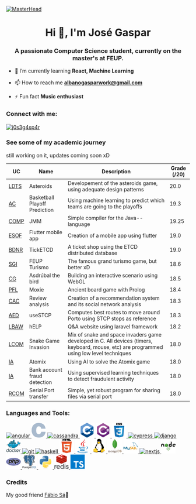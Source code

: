 [![MasterHead](https://camo.githubusercontent.com/1cc4a09c2e1425ea8299bad1e673df6139b484072801bede9a1d098a24981328/68747470733a2f2f692e6962622e636f2f6b3234343135622f4769746875622d42616e6e65722e676966)](https://rishavchanda.io)
<h1 align="center">Hi 👋, I'm José Gaspar</h1>
<h3 align="center">A passionate Computer Science student, currently on the master's at FEUP.</h3>

- 🌱 I’m currently learning **React, Machine Learning**

- 📫 How to reach me **albanogasparwork@gmail.com**

- ⚡ Fun fact **Music enthusiast**

<h3 align="left">Connect with me:</h3>
<p align="left">
<a href="https://linkedin.com/in/j0s3g4sp4r" target="blank"><img align="center" src="https://raw.githubusercontent.com/rahuldkjain/github-profile-readme-generator/master/src/images/icons/Social/linked-in-alt.svg" alt="j0s3g4sp4r" height="30" width="40" /></a>
</p>

<h3 align="left">See some of my academic journey</h3>
<p> still working on it, updates coming soon xD</p>
<table>
  <thead>
    <tr>
      <th>UC</th>
      <th>Name</th>
      <th>Description</th>
      <th>Grade (/20)</th>
    </tr>
  </thead>
  <tbody>
    <tr>
      <td><a href="https://github.com/JoseAlbanoGaspar/FEUP-LDTS">LDTS</a></td>
      <td>Asteroids</td>
      <td>Developement of the asteroids game, using adequate design patterns</td>
      <td>20.0</td>
    </tr>
    <tr>
      <td><a href="https://github.com/JoseAlbanoGaspar/FEUP-AC">AC</a></td>
      <td>Basketball Playoff Prediction</td>
      <td>Using machine learning to predict which teams are going to the playoffs</td>
      <td>19.3</td>
    </tr>
    <tr>
      <td><a href="https://github.com/JoseAlbanoGaspar/FEUP-COMP">COMP</a></td>
      <td>JMM</td>
      <td>Simple compiler for the Java-- language </td>
      <td>19.25</td>
    </tr>
    <tr>
      <td><a href="#">ESOF</a></td>
      <td>Flutter mobile app</td>
      <td>Creation of a mobile app using flutter</td>
      <td>19.0</td>
    </tr>
    <tr>
      <td><a href="https://github.com/JoseAlbanoGaspar/FEUP-BDNR">BDNR</a></td>
      <td>TickETCD</td>
      <td>A ticket shop using the ETCD distributed database</td>
      <td>19.0</td>
    </tr>
    <tr>
      <td><a href="https://github.com/JoseAlbanoGaspar/FEUP-SGI">SGI</a></td>
      <td>FEUP Turismo</td>
      <td>The famous grand turismo game, but better xD</td>
      <td>18.6</td>
    </tr>
    <tr>
      <td><a href="https://github.com/JoseAlbanoGaspar/FEUP-CG">CG</a></td>
      <td>Asdrúbal the bird</td>
      <td>Building an interactive scenario using WebGL </td>
      <td>18.5</td>
    </tr>
    <tr>
      <td><a href="https://github.com/JoseAlbanoGaspar/FEUP-PFL">PFL</a></td>
      <td>Moxie</td>
      <td>Ancient board game with Prolog</td>
      <td>18.4</td>
    </tr>
    <tr>
      <td><a href="https://github.com/JoseAlbanoGaspar/FEUP-CAC">CAC</a></td>
      <td>Review analysis</td>
      <td>Creation of a recommendation system and its social network analysis</td>
      <td>18.3</td>
    </tr>
    <tr>
      <td><a href="https://github.com/JoseAlbanoGaspar/FEUP-AED">AED</a></td>
      <td>useSTCP</td>
      <td>Computes best routes to move around Porto using STCP stops as reference</td>
      <td>18.3</td>
    </tr>
    <tr>
      <td><a href="https://github.com/JoseAlbanoGaspar/FEUP-LBAW">LBAW</a></td>
      <td>hELP</td>
      <td>Q&A website using laravel framework</td>
      <td>18.2</td>
    </tr>
    <tr>
      <td><a href="https://github.com/JoseAlbanoGaspar/FEUP-LCOM">LCOM</a></td>
      <td>Snake Game Invasion</td>
      <td>Mix of snake and space invaders game developed in C. All devices (timers, keyboard, mouse, etc) are programmed using low level techniques</td>
      <td>18.0</td>
    </tr>
    <tr>
      <td><a href="#">IA</a></td>
      <td>Atomix</td>
      <td>Using AI to solve the Atomix game</td>
      <td>18.0</td>
    </tr>
    <tr>
      <td><a href="#">IA</a></td>
      <td>Bank account fraud detection</td>
      <td>Using supervised learning techniques to detect fraudulent activity</td>
      <td>18.0</td>
    </tr>
    <tr>
      <td><a href="https://github.com/JoseAlbanoGaspar/FEUP-RCOM">RCOM</a></td>
      <td>Serial Port transfer</td>
      <td>Simple, yet robust program for sharing files via serial port</td>
      <td>18.0</td>
    </tr>
  </tbody>
</table>




<h3 align="left">Languages and Tools:</h3>
<p align="left"> <a href="https://angular.io" target="_blank" rel="noreferrer"> <img src="https://angular.io/assets/images/logos/angular/angular.svg" alt="angular" width="40" height="40"/> </a> <a href="https://www.cprogramming.com/" target="_blank" rel="noreferrer"> <img src="https://raw.githubusercontent.com/devicons/devicon/master/icons/c/c-original.svg" alt="c" width="40" height="40"/> </a> <a href="https://cassandra.apache.org/" target="_blank" rel="noreferrer"> <img src="https://www.vectorlogo.zone/logos/apache_cassandra/apache_cassandra-icon.svg" alt="cassandra" width="40" height="40"/> </a> <a href="https://www.w3schools.com/cpp/" target="_blank" rel="noreferrer"> <img src="https://raw.githubusercontent.com/devicons/devicon/master/icons/cplusplus/cplusplus-original.svg" alt="cplusplus" width="40" height="40"/> </a> <a href="https://www.w3schools.com/cs/" target="_blank" rel="noreferrer"> <img src="https://raw.githubusercontent.com/devicons/devicon/master/icons/csharp/csharp-original.svg" alt="csharp" width="40" height="40"/> </a> <a href="https://www.w3schools.com/css/" target="_blank" rel="noreferrer"> <img src="https://raw.githubusercontent.com/devicons/devicon/master/icons/css3/css3-original-wordmark.svg" alt="css3" width="40" height="40"/> </a> <a href="https://www.cypress.io" target="_blank" rel="noreferrer"> <img src="https://raw.githubusercontent.com/simple-icons/simple-icons/6e46ec1fc23b60c8fd0d2f2ff46db82e16dbd75f/icons/cypress.svg" alt="cypress" width="40" height="40"/> </a> <a href="https://www.djangoproject.com/" target="_blank" rel="noreferrer"> <img src="https://cdn.worldvectorlogo.com/logos/django.svg" alt="django" width="40" height="40"/> </a> <a href="https://www.docker.com/" target="_blank" rel="noreferrer"> <img src="https://raw.githubusercontent.com/devicons/devicon/master/icons/docker/docker-original-wordmark.svg" alt="docker" width="40" height="40"/> </a> <a href="https://git-scm.com/" target="_blank" rel="noreferrer"> <img src="https://www.vectorlogo.zone/logos/git-scm/git-scm-icon.svg" alt="git" width="40" height="40"/> </a> <a href="https://www.haskell.org/" target="_blank" rel="noreferrer"> <img src="https://upload.wikimedia.org/wikipedia/commons/1/1c/Haskell-Logo.svg" alt="haskell" width="40" height="40"/> </a> <a href="https://www.w3.org/html/" target="_blank" rel="noreferrer"> <img src="https://raw.githubusercontent.com/devicons/devicon/master/icons/html5/html5-original-wordmark.svg" alt="html5" width="40" height="40"/> </a> <a href="https://www.java.com" target="_blank" rel="noreferrer"> <img src="https://raw.githubusercontent.com/devicons/devicon/master/icons/java/java-original.svg" alt="java" width="40" height="40"/> </a> <a href="https://www.linux.org/" target="_blank" rel="noreferrer"> <img src="https://raw.githubusercontent.com/devicons/devicon/master/icons/linux/linux-original.svg" alt="linux" width="40" height="40"/> </a> <a href="https://www.mongodb.com/" target="_blank" rel="noreferrer"> <img src="https://raw.githubusercontent.com/devicons/devicon/master/icons/mongodb/mongodb-original-wordmark.svg" alt="mongodb" width="40" height="40"/> </a> <a href="https://www.mysql.com/" target="_blank" rel="noreferrer"> <img src="https://raw.githubusercontent.com/devicons/devicon/master/icons/mysql/mysql-original-wordmark.svg" alt="mysql" width="40" height="40"/> </a> <a href="https://nestjs.com/" target="_blank" rel="noreferrer"> <img src="https://cdn.worldvectorlogo.com/logos/nextjs-2.svg" alt="nextjs" width="40" height="40"/> </a> <a href="https://nodejs.org" target="_blank" rel="noreferrer"> <img src="https://raw.githubusercontent.com/devicons/devicon/master/icons/nodejs/nodejs-original-wordmark.svg" alt="nodejs" width="40" height="40"/> </a> <a href="https://www.php.net" target="_blank" rel="noreferrer"> <img src="https://raw.githubusercontent.com/devicons/devicon/master/icons/php/php-original.svg" alt="php" width="40" height="40"/> </a> <a href="https://www.postgresql.org" target="_blank" rel="noreferrer"> <img src="https://raw.githubusercontent.com/devicons/devicon/master/icons/postgresql/postgresql-original-wordmark.svg" alt="postgresql" width="40" height="40"/> </a> <a href="https://www.python.org" target="_blank" rel="noreferrer"> <img src="https://raw.githubusercontent.com/devicons/devicon/master/icons/python/python-original.svg" alt="python" width="40" height="40"/> </a> <a href="https://redis.io" target="_blank" rel="noreferrer"> <img src="https://raw.githubusercontent.com/devicons/devicon/master/icons/redis/redis-original-wordmark.svg" alt="redis" width="40" height="40"/> </a> <a href="https://www.typescriptlang.org/" target="_blank" rel="noreferrer"> <img src="https://raw.githubusercontent.com/devicons/devicon/master/icons/typescript/typescript-original.svg" alt="typescript" width="40" height="40"/> </a> </p>

<h3 align="left">Credits</h3>

<p>My good friend <a href="https://github.com/Fabio-A-Sa">Fábio Sá</a>🤝</p>
